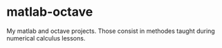 # matlab-octave
My matlab and octave projects.
Those consist in methodes taught during numerical calculus lessons. 
